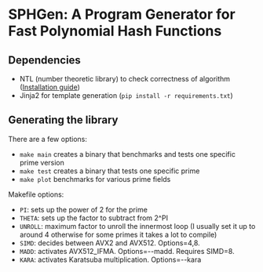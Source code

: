 # SPHGen: A Program Generator for Fast Polynomial Hash Functions

## Dependencies

- NTL (number theoretic library) to check correctness of algorithm ([Installation guide](https://libntl.org/doc/tour-unix.html))
- Jinja2 for template generation (`pip install -r requirements.txt`)

## Generating the library

There are a few options:
  - `make main` creates a binary that benchmarks and tests one specific prime version
  - `make test` creates a binary that tests one specific prime
  - `make plot` benchmarks for various prime fields

Makefile options:
  - `PI`: sets up the power of 2 for the prime
  - `THETA`: sets up the factor to subtract from 2^PI
  - `UNROLL`: maximum factor to unroll the innermost loop (I usually set it up to around 4 otherwise for some primes it takes a lot to compile)
  - `SIMD`: decides between AVX2 and AVX512. Options=4,8.
  - `MADD`: activates AVX512_IFMA. Options=--madd. Requires SIMD=8.
  - `KARA`: activates Karatsuba multiplication. Options=--kara
